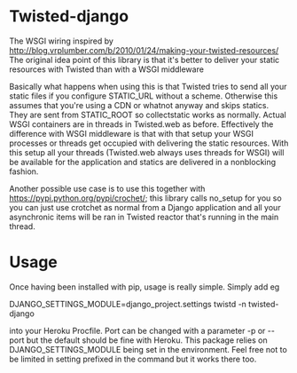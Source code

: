 Twisted-django
=============
The WSGI wiring inspired by 
http://blog.vrplumber.com/b/2010/01/24/making-your-twisted-resources/
The original idea point of this library is that it's better to deliver your 
static resources with Twisted than with a WSGI middleware

Basically what happens when using this is that Twisted tries to send all your 
static files if you configure STATIC_URL without a scheme. Otherwise this 
assumes that you're using a CDN or whatnot anyway and skips statics. They are 
sent from STATIC_ROOT so collectstatic works as normally. Actual WSGI 
containers are in threads in Twisted.web as before. Effectively the 
difference with WSGI middleware is that with that setup your WSGI processes 
or threads get occupied with delivering the static resources. With this
setup all your threads (Twisted.web always uses threads for WSGI) will be
available for the application and statics are delivered in a nonblocking
fashion.

Another possible use case is to use this together with 
https://pypi.python.org/pypi/crochet/; this library calls no_setup for you
so you can just use crotchet as normal from a Django application and all your
asynchronic items will be ran in Twisted reactor that's running in the main
thread.

Usage
==============
Once having been installed with pip, usage is really simple. Simply add eg

DJANGO_SETTINGS_MODULE=django_project.settings twistd -n twisted-django

into your Heroku Procfile. Port can be changed with a parameter -p or --port 
but the default should be
fine with Heroku. This package relies on DJANGO_SETTINGS_MODULE being set in
the environment. Feel free
not to be limited in setting prefixed in the command but it works there too.
